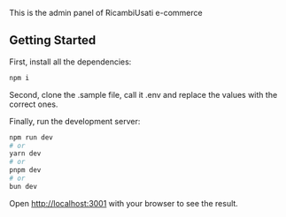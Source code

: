 This is the admin panel of RicambiUsati e-commerce

## Getting Started

First, install all the dependencies:

```bash
npm i
```

Second, clone the .sample file, call it .env and replace the values with the correct ones.

Finally, run the development server:

```bash
npm run dev
# or
yarn dev
# or
pnpm dev
# or
bun dev
```

Open [http://localhost:3001](http://localhost:3001) with your browser to see the result.
